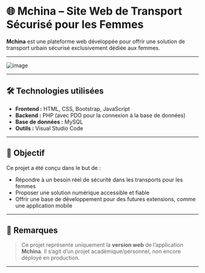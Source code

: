 
# 🌐 Mchina – Site Web de Transport Sécurisé pour les Femmes

**Mchina** est une plateforme web développée pour offrir une solution de transport urbain sécurisé exclusivement dédiée aux femmes. 

---

![image](https://github.com/user-attachments/assets/9b060884-6439-4e37-8fdc-87080ad1faf1)


---


## 🛠️ Technologies utilisées

- **Frontend :** HTML, CSS, Bootstrap, JavaScript  
- **Backend :** PHP (avec PDO pour la connexion à la base de données)  
- **Base de données :** MySQL  
- **Outils :** Visual Studio Code

---

## 🎯 Objectif

Ce projet a été conçu dans le but de :

- Répondre à un besoin réel de sécurité dans les transports pour les femmes
- Proposer une solution numérique accessible et fiable
- Offrir une base de développement pour des futures extensions, comme une application mobile

---

## 📌 Remarques

> Ce projet représente uniquement la **version web** de l’application **Mchina**. Il s’agit d’un projet académique/personnel, non encore déployé en production.

---

